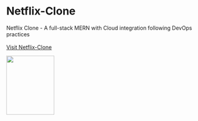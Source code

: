 # Netflix-Clone
Netflix Clone - A full-stack MERN with Cloud integration following DevOps practices
</br> 
</br>
[Visit Netflix-Clone](https://netflix-clone-yyij.onrender.com/)

<img src="https://media1.tenor.com/m/ZrFooc6A9ysAAAAC/goodgoodgeneral-mental-health.gif" width=50% height=20%>
